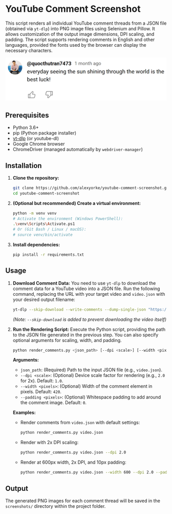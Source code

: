 # YouTube Comment Screenshot

This script renders all individual YouTube comment threads from a JSON file (obtained via `yt-dlp`) into PNG image files using Selenium and Pillow. It allows customization of the output image dimensions, DPI scaling, and padding.
The script supports rendering comments in English and other languages, provided the fonts used by the browser can display the necessary characters.

![Sample Output](sample.png)

## Prerequisites

- Python 3.6+
- pip (Python package installer)
- [yt-dlp](https://github.com/yt-dlp/yt-dlp) (or youtube-dl)
- Google Chrome browser
- ChromeDriver (managed automatically by `webdriver-manager`)

## Installation

1.  **Clone the repository:**
    ```bash
    git clone https://github.com/alexyorke/youtube-comment-screenshot.git
    cd youtube-comment-screenshot
    ```
2.  **(Optional but recommended) Create a virtual environment:**
    ```bash
    python -m venv venv
    # Activate the environment (Windows PowerShell):
    .\venv\Scripts\Activate.ps1
    # Or (Git Bash / Linux / macOS):
    # source venv/bin/activate
    ```
3.  **Install dependencies:**
    ```bash
    pip install -r requirements.txt
    ```

## Usage

1.  **Download Comment Data:**
    You need to use `yt-dlp` to download the comment data for a YouTube video into a JSON file. Run the following command, replacing the URL with your target video and `video.json` with your desired output filename:

    ```bash
    yt-dlp --skip-download --write-comments --dump-single-json "https://www.youtube.com/watch?v=V9Hjb2S4e0Y" > video.json
    ```

    _(Note: `--skip-download` is added to prevent downloading the video itself)_

2.  **Run the Rendering Script:**
    Execute the Python script, providing the path to the JSON file generated in the previous step. You can also specify optional arguments for scaling, width, and padding.

    ```bash
    python render_comments.py <json_path> [--dpi <scale>] [--width <pixels>] [--padding <pixels>]
    ```

    **Arguments:**

    - `json_path`: (Required) Path to the input JSON file (e.g., `video.json`).
    - `--dpi <scale>`: (Optional) Device scale factor for rendering (e.g., `2.0` for 2x). Default: `1.0`.
    - `--width <pixels>`: (Optional) Width of the comment element in pixels. Default: `420`.
    - `--padding <pixels>`: (Optional) Whitespace padding to add around the comment image. Default: `0`.

    **Examples:**

    - Render comments from `video.json` with default settings:
      ```bash
      python render_comments.py video.json
      ```
    - Render with 2x DPI scaling:
      ```bash
      python render_comments.py video.json --dpi 2.0
      ```
    - Render at 600px width, 2x DPI, and 10px padding:
      ```bash
      python render_comments.py video.json --width 600 --dpi 2.0 --padding 10
      ```

## Output

The generated PNG images for each comment thread will be saved in the `screenshots/` directory within the project folder.
